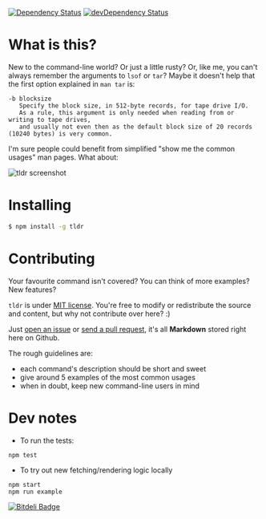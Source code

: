 [![Dependency Status](https://david-dm.org/rprieto/tldr.png?theme=shields.io)](https://david-dm.org/rprieto/tldr) [![devDependency Status](https://david-dm.org/rprieto/tldr/dev-status.png?theme=shields.io)](https://david-dm.org/rprieto/tldr#info=devDependencies)

# What is this?

New to the command-line world? Or just a little rusty?
Or, like me, you can't always remember the arguments to `lsof` or `tar`?
Maybe it doesn't help that the first option explained in `man tar` is:

```
-b blocksize
   Specify the block size, in 512-byte records, for tape drive I/O.
   As a rule, this argument is only needed when reading from or writing to tape drives,
   and usually not even then as the default block size of 20 records (10240 bytes) is very common.
```

I'm sure people could benefit from simplified "show me the common usages" man pages.
What about:

![tldr screenshot](http://raw.github.com/rprieto/tldr/master/screenshot.png)


# Installing

```bash
$ npm install -g tldr
```

# Contributing

Your favourite command isn't covered? You can think of more examples? New features?

`tldr` is under [MIT license](http://opensource.org/licenses/MIT). You're free to modify or redistribute the source and content, but why not contribute over here? :)

Just [open an issue](http://github.com/rprieto/tldr/issues) or [send a pull request](https://github.com/rprieto/tldr/pulls), it's all **Markdown** stored right here on Github.

The rough guidelines are:

- each command's description should be short and sweet
- give around 5 examples of the most common usages
- when in doubt, keep new command-line users in mind

# Dev notes

- To run the tests:

```
npm test
```

- To try out new fetching/rendering logic locally

```
npm start
npm run example
```


[![Bitdeli Badge](https://d2weczhvl823v0.cloudfront.net/rprieto/tldr/trend.png)](https://bitdeli.com/free "Bitdeli Badge")


